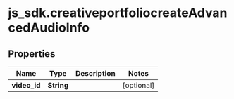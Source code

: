 # js_sdk.creativeportfoliocreateAdvancedAudioInfo

## Properties
Name | Type | Description | Notes
------------ | ------------- | ------------- | -------------
**video_id** | **String** |  | [optional] 
